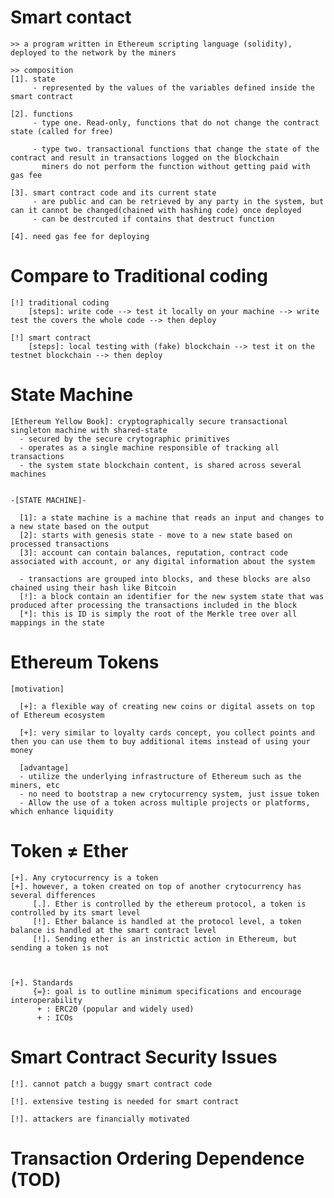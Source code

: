 

# Smart contact
    >> a program written in Ethereum scripting language (solidity), deployed to the network by the miners 

    >> composition
    [1]. state
         - represented by the values of the variables defined inside the smart contract

    [2]. functions
         - type one. Read-only, functions that do not change the contract state (called for free)

         - type two. transactional functions that change the state of the contract and result in transactions logged on the blockchain
           miners do not perform the function without getting paid with gas fee

    [3]. smart contract code and its current state 
         - are public and can be retrieved by any party in the system, but can it cannot be changed(chained with hashing code) once deployed
         - can be destrcuted if contains that destruct function

    [4]. need gas fee for deploying


# Compare to Traditional coding

    [!] traditional coding
        [steps]: write code --> test it locally on your machine --> write test the covers the whole code --> then deploy

    [!] smart contract
        [steps]: local testing with (fake) blockchain --> test it on the testnet blockchain --> then deploy


# State Machine 

    [Ethereum Yellow Book]: cryptographically secure transactional singleton machine with shared-state
      - secured by the secure crytographic primitives 
      - operates as a single machine responsible of tracking all transactions 
      - the system state blockchain content, is shared across several machines


    -[STATE MACHINE]-
      
      [1]: a state machine is a machine that reads an input and changes to a new state based on the output
      [2]: starts with genesis state - move to a new state based on processed transactions
      [3]: account can contain balances, reputation, contract code associated with account, or any digital information about the system

      - transactions are grouped into blocks, and these blocks are also chained using their hash like Bitcoin
      [!]: a block contain an identifier for the new system state that was produced after processing the transactions included in the block
      [*]: this is ID is simply the root of the Merkle tree over all mappings in the state


# Ethereum Tokens 

    [motivation]

      [+]: a flexible way of creating new coins or digital assets on top of Ethereum ecosystem 

      [+]: very similar to loyalty cards concept, you collect points and then you can use them to buy additional items instead of using your money

      [advantage]
      - utilize the underlying infrastructure of Ethereum such as the miners, etc
      - no need to bootstrap a new crytocurrency system, just issue token
      - Allow the use of a token across multiple projects or platforms, which enhance liquidity


# Token ≠ Ether

    [+]. Any crytocurrency is a token
    [+]. however, a token created on top of another crytocurrency has several differences
         [.]. Ether is controlled by the ethereum protocol, a token is controlled by its smart level
         [!]. Ether balance is handled at the protocol level, a token balance is handled at the smart contract level
         [!]. Sending ether is an instrictic action in Ethereum, but sending a token is not



    [+]. Standards
         {=}: goal is to outline minimum specifications and encourage interoperability
          + : ERC20 (popular and widely used)
          + : ICOs



# Smart Contract Security Issues

    [!]. cannot patch a buggy smart contract code

    [!]. extensive testing is needed for smart contract

    [!]. attackers are financially motivated 



# Transaction Ordering Dependence (TOD)

    

























